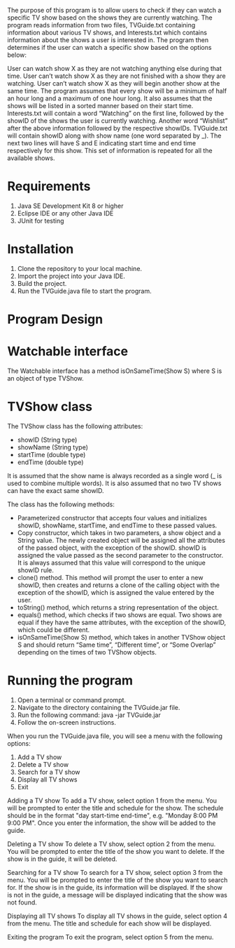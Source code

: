 The purpose of this program is to allow users to check if they can watch a specific TV show based on the shows they are currently watching. The program reads information from two files, TVGuide.txt containing information about various TV shows, and Interests.txt which contains information about the shows a user is interested in. The program then determines if the user can watch a specific show based on the options below:

User can watch show X as they are not watching anything else during that time.
User can’t watch show X as they are not finished with a show they are watching.
User can’t watch show X as they will begin another show at the same time.
The program assumes that every show will be a minimum of half an hour long and a maximum of one hour long. It also assumes that the shows will be listed in a sorted manner based on their start time. Interests.txt will contain a word “Watching” on the first line, followed by the showID of the shows the user is currently watching. Another word “Wishlist” after the above information followed by the respective showIDs. TVGuide.txt will contain showID along with show name (one word separated by _). The next two lines will have S and E indicating start time and end time respectively for this show. This set of information is repeated for all the available shows.

# Requirements
1. Java SE Development Kit 8 or higher
2. Eclipse IDE or any other Java IDE
3. JUnit for testing

# Installation
1. Clone the repository to your local machine.
2. Import the project into your Java IDE.
3. Build the project.
4. Run the TVGuide.java file to start the program.

# Program Design
# Watchable interface
The Watchable interface has a method isOnSameTime(Show S) where S is an object of type TVShow.

# TVShow class
The TVShow class has the following attributes:

* showID (String type)
* showName (String type)
* startTime (double type)
* endTime (double type)

It is assumed that the show name is always recorded as a single word (_ is used to combine multiple words). It is also assumed that no two TV shows can have the exact same showID.

The class has the following methods:

* Parameterized constructor that accepts four values and initializes showID, showName, startTime, and endTime to these passed values.
* Copy constructor, which takes in two parameters, a show object and a String value. The newly created object will be assigned all the attributes of the passed object, with the exception of the showID. showID is assigned the value passed as the second parameter to the constructor. It is always assumed that this value will correspond to the unique showID rule.
* clone() method. This method will prompt the user to enter a new showID, then creates and returns a clone of the calling object with the exception of the showID, which is assigned the value entered by the user.
* toString() method, which returns a string representation of the object.
* equals() method, which checks if two shows are equal. Two shows are equal if they have the same attributes, with the exception of the showID, which could be different.
* isOnSameTime(Show S) method, which takes in another TVShow object S and should return “Same time”, “Different time”, or “Some Overlap” depending on the times of two TVShow objects.

# Running the program

1. Open a terminal or command prompt.
2. Navigate to the directory containing the TVGuide.jar file.
3. Run the following command: java -jar TVGuide.jar
4. Follow the on-screen instructions.

When you run the TVGuide.java file, you will see a menu with the following options:

1. Add a TV show
2. Delete a TV show
3. Search for a TV show
4. Display all TV shows
5. Exit

Adding a TV show
To add a TV show, select option 1 from the menu. You will be prompted to enter the title and schedule for the show. The schedule should be in the format "day start-time end-time", e.g. "Monday 8:00 PM 9:00 PM". Once you enter the information, the show will be added to the guide.

Deleting a TV show
To delete a TV show, select option 2 from the menu. You will be prompted to enter the title of the show you want to delete. If the show is in the guide, it will be deleted.

Searching for a TV show
To search for a TV show, select option 3 from the menu. You will be prompted to enter the title of the show you want to search for. If the show is in the guide, its information will be displayed. If the show is not in the guide, a message will be displayed indicating that the show was not found.

Displaying all TV shows
To display all TV shows in the guide, select option 4 from the menu. The title and schedule for each show will be displayed.

Exiting the program
To exit the program, select option 5 from the menu.
